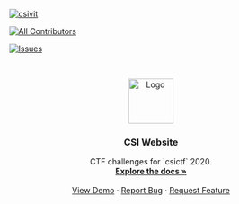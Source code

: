 [![csivit][csivitu-shield]][csivitu-url]
<!-- ALL-CONTRIBUTORS-BADGE:START - Do not remove or modify this section -->
[![All Contributors](https://img.shields.io/badge/all_contributors-3-orange.svg?style=flat-square)](#contributors-)
<!-- ALL-CONTRIBUTORS-BADGE:END -->
[![Issues][issues-shield]][issues-url]

<!-- PROJECT LOGO -->
<br />
<p align="center">
  <a href="https://github.com/csivitu">
    <img src="https://csivit.com/images/favicon.png" alt="Logo" width="80">
  </a>

  <h3 align="center">CSI Website</h3>

  <p align="center">
    CTF challenges for `csictf` 2020.
    <br />
    <a href="https://github.com/csivitu/CSIWebsite2.0"><strong>Explore the docs »</strong></a>
    <br />
    <br />
    <a href="https://github.com/csivitu/CSIWebsite2.0">View Demo</a>
    ·
    <a href="https://github.com/csivitu/CSIWebsite2.0/issues">Report Bug</a>
    ·
    <a href="https://github.com/csivitu/CSIWebsite2.0/issues">Request Feature</a>
  </p>
</p>

[csivitu-shield]: https://img.shields.io/badge/csivitu-csivitu-blue
[csivitu-url]: https://csivit.com
[issues-shield]: https://img.shields.io/github/issues/othneildrew/Best-README-Template.svg?style=flat-square
[issues-url]: https://github.com/csivitu/CSIWebsite2.0/issues
